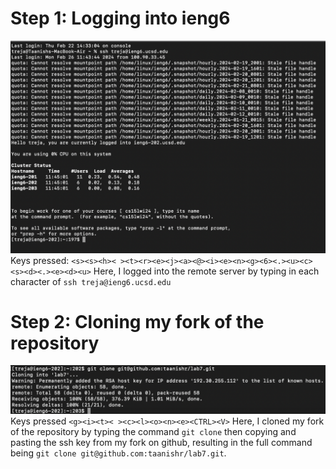 # Step 1: Logging into ieng6
![Login step](/loginstep.png)
Keys pressed: `<s><s><h>< ><t><r><e><j><a><@><i><e><n><g><6><.><u><c><s><d><.><e><d><u>`
Here, I logged into the remote server by typing in each character of `ssh treja@ieng6.ucsd.edu`

# Step 2: Cloning my fork of the repository
![Clone step](/clonestep.png)
Keys pressed `<g><i><t>< ><c><l><o><n><e><CTRL><V>`
Here, I cloned my fork of the repository by typing the command `git clone` then copying and pasting the ssh key from my fork on github, resulting in the full command being `git clone git@github.com:taanishr/lab7.git`.

